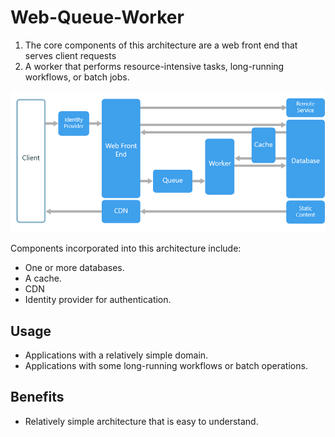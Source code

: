 # Web-Queue-Worker

1. The core components of this architecture are a web front end that serves client requests
2. A worker that performs resource-intensive tasks, long-running workflows, or batch jobs. 

![picture 13](../../.gitbook/assets/266ff7cb6ccbebafd40fb23690d59cd5597c0bf2234d6222cb3ab51a24fc540c.png)

Components incorporated into this architecture include:

* One or more databases.
* A cache.
* CDN
* Identity provider for authentication.

## Usage

* Applications with a relatively simple domain.
* Applications with some long-running workflows or batch operations.

## Benefits

* Relatively simple architecture that is easy to understand.

